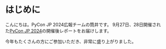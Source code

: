 # はじめに
こんにちは。PyCon JP 2024広報チームの筒井です。
9月27日、28日開催された[PyCon JP 2024](https://2024.pycon.jp/)の開催後レポートをお届けします。

今年もたくさんの方にご参加いただき、非常に盛り上がりました。

